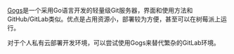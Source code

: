 [Gogs](https://gogs.io)是一个采用Go语言开发的轻量级Git服务器，界面和使用方法和GitHub/GitLab类似。优点是占用资源小，部署较为方便，甚至可以在树莓派上运行。

对于个人私有云部署开发环境，可以尝试使用Gogs来替代繁杂的GitLab环境。